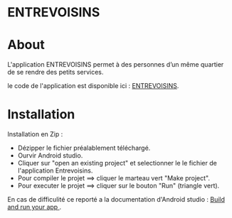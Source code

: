 # ENTREVOISINS

# About

L'application ENTREVOISINS permet à des personnes d’un même quartier de se rendre des petits services.

le code de l'application est disponible ici : 
[ENTREVOISINS](https://github.com/arnowemo/Entrevoisins).


# Installation 

Installation en Zip : 

- Dézipper le fichier préalablement téléchargé.
- Ourvir Android studio.
- Cliquer sur "open an existing project" et selectionner le le fichier de l'application Entrevoisins.
- Pour compiler le projet ==> cliquer le marteau vert "Make project".
- Pour executer le projet ==> cliquer sur le bouton "Run" (triangle vert).

En cas de difficulité ce reporté a la documentation d'Android studio : [Build and run your app
](https://developer.android.com/studio/run).
